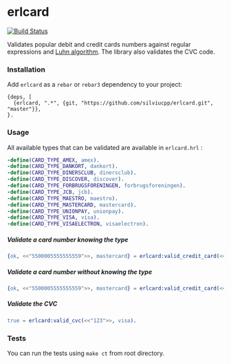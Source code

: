 # erlcard
 
[![Build Status](https://travis-ci.org/silviucpp/erlcard.svg?branch=master)](https://travis-ci.org/silviucpp/erlcard) 
 
Validates popular debit and credit cards numbers against regular expressions and [Luhn algorithm][1]. The library also 
validates the CVC code. 

### Installation

Add `erlcard` as a `rebar` or `rebar3` dependency to your project:

```
{deps, [
  {erlcard, ".*", {git, "https://github.com/silviucpp/erlcard.git", "master"}},
}.
```

### Usage

All available types that can be validated are available in `erlcard.hrl` :

```erlang
-define(CARD_TYPE_AMEX, amex).
-define(CARD_TYPE_DANKORT, dankort).
-define(CARD_TYPE_DINERSCLUB, dinersclub).
-define(CARD_TYPE_DISCOVER, discover).
-define(CARD_TYPE_FORBRUGSFORENINGEN, forbrugsforeningen).
-define(CARD_TYPE_JCB, jcb).
-define(CARD_TYPE_MAESTRO, maestro).
-define(CARD_TYPE_MASTERCARD, mastercard).
-define(CARD_TYPE_UNIONPAY, unionpay).
-define(CARD_TYPE_VISA, visa).
-define(CARD_TYPE_VISAELECTRON, visaelectron).
```

##### Validate a card number knowing the type

```erlang
{ok, <<"5500005555555559">>, mastercard} = erlcard:valid_credit_card(<<"5500005555555559">>, mastercard).
````

##### Validate a card number without knowing the type

```erlang
{ok, <<"5500005555555559">>, mastercard} = erlcard:valid_credit_card(<<"5500005555555559">>).
````

##### Validate the CVC

```erlang
true = erlcard:valid_cvc(<<"123">>, visa).
```

### Tests

You can run the tests using `make ct` from root directory.

[1]:https://en.wikipedia.org/wiki/Luhn_algorithm

